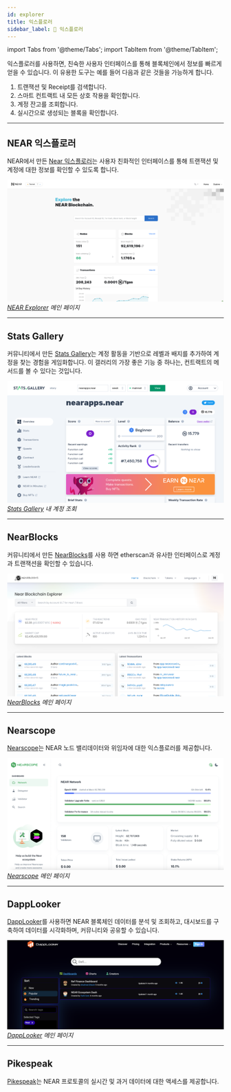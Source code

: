 ```yaml
---
id: explorer
title: 익스플로러
sidebar_label: 🔗 익스플로러
---
```

import Tabs from '@theme/Tabs';
import TabItem from '@theme/TabItem';

익스플로러를 사용하면, 친숙한 사용자 인터페이스를 통해 블록체인에서 정보를 빠르게 얻을 수 있습니다. 이 유용한 도구는 예를 들어 다음과 같은 것들을 가능하게 합니다.


1. 트랜잭션 및 Receipt를 검색합니다.
2. 스마트 컨트랙트 내 모든 상호 작용을 확인합니다.
3. 계정 잔고를 조회합니다.
4. 실시간으로 생성되는 블록을 확인합니다.
---

## NEAR 익스플로러

NEAR에서 만든 [Near 익스플로러](https://explorer.near.org)는 사용자 친화적인 인터페이스를 통해 트랜잭션 및 계정에 대한 정보를 확인할 수 있도록 합니다.


![NEAR Explorer](/docs/assets/explorers/near-explorer.png)
*[NEAR Explorer](https://explorer.near.org) 메인 페이지*

<hr class="subsection"/>

## Stats Gallery
커뮤니티에서 만든 [Stats Gallery](https://stats.gallery)는 계정 활동을 기반으로 레벨과 배지를 추가하여 계정을 찾는 경험을 게임화합니다. 이 갤러리의 가장 좋은 기능 중 하나는, 컨트랙트의 메서드를 볼 수 있다는 것입니다.


![Stats Gallery](/docs/assets/explorers/stats-gallery.png)
*[Stats Gallery](https://stats.gallery) 내 계정 조회*

<hr class="subsection"/>

## NearBlocks

커뮤니티에서 만든 [NearBlocks](https://nearblocks.io/)를 사용 하면 etherscan과 유사한 인터페이스로 계정과 트랜잭션을 확인할 수 있습니다.


![NearBlocks](/docs/assets/explorers/nearblocks.png)
*[NearBlocks](https://nearblocks.io/) 메인 페이지*

<hr class="subsection"/>

## Nearscope

[Nearscope](https://nearscope.net/)는 NEAR 노드 밸리데이터와 위임자에 대한 익스플로러를 제공합니다.

![Nearscope](/docs/assets/explorers/nearscope.png)
*[Nearscope](https://nearscope.net/) 메인 페이지*

<hr class="subsection"/>

## DappLooker

[DappLooker](https://dapplooker.com/)를 사용하면 NEAR 블록체인 데이터를 분석 및 조회하고, 대시보드를 구축하여 데이터를 시각화하며, 커뮤니티와 공유할 수 있습니다.



![DappLooker](/docs/assets/explorers/dapplooker.png)
*[DappLooker](https://dapplooker.com/) 메인 페이지*


<hr class="subsection"/>

## Pikespeak

[Pikespeak](https://pikespeak.ai/)는 NEAR 프로토콜의 실시간 및 과거 데이터에 대한 액세스를 제공합니다.
